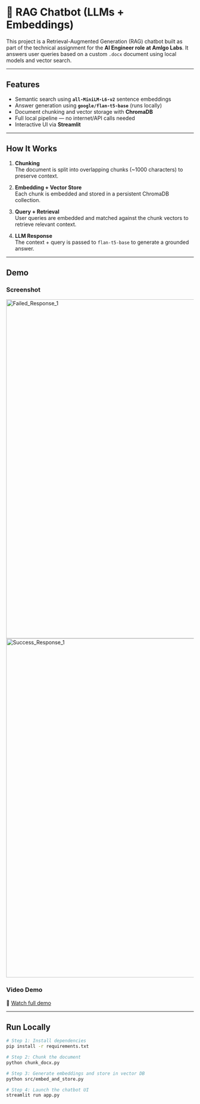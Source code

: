 # 💬 RAG Chatbot (LLMs + Embeddings)

This project is a Retrieval-Augmented Generation (RAG) chatbot built as part of the technical assignment for the **AI Engineer role at Amlgo Labs**. It answers user queries based on a custom `.docx` document using local models and vector search.

---

## Features

- Semantic search using **`all-MiniLM-L6-v2`** sentence embeddings
- Answer generation using **`google/flan-t5-base`** (runs locally)
- Document chunking and vector storage with **ChromaDB**
- Full local pipeline — no internet/API calls needed
- Interactive UI via **Streamlit**

---

## How It Works

1. **Chunking**  
   The document is split into overlapping chunks (~1000 characters) to preserve context.

2. **Embedding + Vector Store**  
   Each chunk is embedded and stored in a persistent ChromaDB collection.

3. **Query + Retrieval**  
   User queries are embedded and matched against the chunk vectors to retrieve relevant context.

4. **LLM Response**  
   The context + query is passed to `flan-t5-base` to generate a grounded answer.

---

## Demo

### Screenshot  
<img width="1918" height="910" alt="Failed_Response_1" src="https://github.com/user-attachments/assets/7413b7ca-c68f-41da-8a0e-21f89771c30b" />


<img width="1918" height="910" alt="Success_Response_1" src="https://github.com/user-attachments/assets/52ca2ee7-28e8-48d7-8c63-892d0c527919" />




### Video Demo  
🎥 [Watch full demo]([media/chatbot-demo.mp4](https://github.com/user-attachments/assets/ed3b7d89-4aa0-4911-bced-5372ee039ebf))

---

## Run Locally

```bash
# Step 1: Install dependencies
pip install -r requirements.txt

# Step 2: Chunk the document
python chunk_docx.py

# Step 3: Generate embeddings and store in vector DB
python src/embed_and_store.py

# Step 4: Launch the chatbot UI
streamlit run app.py









